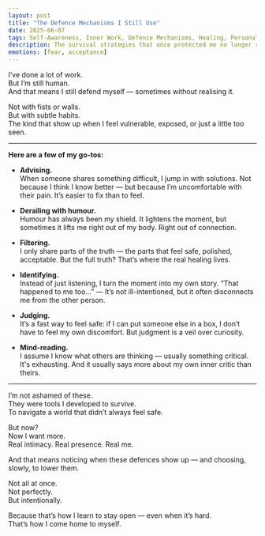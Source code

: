 ```yaml
---
layout: post
title: "The Defence Mechanisms I Still Use"
date: 2025-06-07
tags: Self-Awareness, Inner Work, Defence Mechanisms, Healing, Personal Growth
description: The survival strategies that once protected me no longer run the show.
emotions: [fear, acceptance]
---
```


I’ve done a lot of work.  
But I’m still human.  
And that means I still defend myself — sometimes without realising it.

Not with fists or walls.  
But with subtle habits.  
The kind that show up when I feel vulnerable, exposed, or just a little too seen.

---

**Here are a few of my go-tos:**

- **Advising.**  
When someone shares something difficult, I jump in with solutions. Not because I think I know better — but because I’m uncomfortable with their pain. It’s easier to fix than to feel.

- **Derailing with humour.**  
Humour has always been my shield. It lightens the moment, but sometimes it lifts me right out of my body. Right out of connection.

- **Filtering.**  
I only share parts of the truth — the parts that feel safe, polished, acceptable. But the full truth? That’s where the real healing lives.

- **Identifying.**  
Instead of just listening, I turn the moment into my own story. “That happened to me too…” — It’s not ill-intentioned, but it often disconnects me from the other person.

- **Judging.**  
It’s a fast way to feel safe: if I can put someone else in a box, I don’t have to feel my own discomfort. But judgment is a veil over curiosity.

- **Mind-reading.**  
I assume I know what others are thinking — usually something critical. It's exhausting. And it usually says more about my own inner critic than theirs.

---

I’m not ashamed of these.  
They were tools I developed to survive.  
To navigate a world that didn’t always feel safe.

But now?  
Now I want more.  
Real intimacy. Real presence. Real me.

And that means noticing when these defences show up — and choosing, slowly, to lower them.

Not all at once.  
Not perfectly.  
But intentionally.

Because that’s how I learn to stay open — even when it’s hard.  
That’s how I come home to myself.
